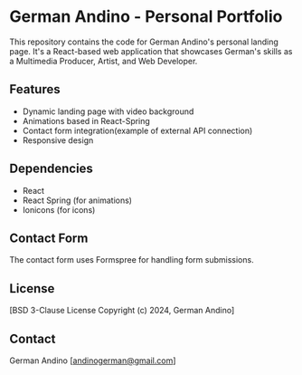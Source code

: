 # German Andino - Personal Portfolio

This repository contains the code for German Andino's personal landing page. It's a React-based web application that showcases German's skills as a Multimedia Producer, Artist, and Web Developer.

## Features

- Dynamic landing page with video background
- Animations based in React-Spring
- Contact form integration(example of external API connection)
- Responsive design

## Dependencies

- React
- React Spring (for animations)
- Ionicons (for icons)

## Contact Form

The contact form uses Formspree for handling form submissions. 

## License

[BSD 3-Clause License
Copyright (c) 2024, German Andino]

## Contact

German Andino
[andinogerman@gmail.com]
